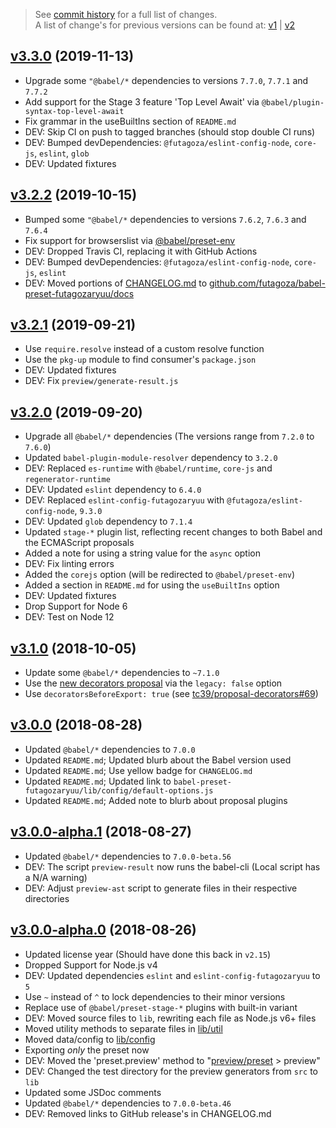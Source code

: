 > See [commit history](https://github.com/futagoza/babel-preset-futagozaryuu/commits) for a full list of changes.<br>
> A list of change's for previous versions can be found at: [v1](https://github.com/futagoza/babel-preset-futagozaryuu/blob/master/docs/changelog-v1.md) | [v2](https://github.com/futagoza/babel-preset-futagozaryuu/blob/master/docs/changelog-v2.md)

<a name="3.3.0"></a>
## [v3.3.0](https://github.com/futagoza/babel-preset-futagozaryuu/compare/v3.2.2...v3.3.0) (2019-11-13)

* Upgrade some `"@babel/*` dependencies to versions `7.7.0`, `7.7.1` and `7.7.2`
* Add support for the Stage 3 feature 'Top Level Await' via `@babel/plugin-syntax-top-level-await`
* Fix grammar in the useBuiltIns section of `README.md`
* DEV: Skip CI on push to tagged branches (should stop double CI runs)
* DEV: Bumped devDependencies: `@futagoza/eslint-config-node`, `core-js`, `eslint`, `glob`
* DEV: Updated fixtures

<a name="3.2.2"></a>
## [v3.2.2](https://github.com/futagoza/babel-preset-futagozaryuu/compare/v3.2.1...v3.2.2) (2019-10-15)

* Bumped some `"@babel/*` dependencies to versions `7.6.2`, `7.6.3` and `7.6.4`
* Fix support for browserslist via [@babel/preset-env](https://babeljs.io/docs/en/babel-preset-env.html)
* DEV: Dropped Travis CI, replacing it with GitHub Actions
* DEV: Bumped devDependencies: `@futagoza/eslint-config-node`, `core-js`, `eslint`
* DEV: Moved portions of [CHANGELOG.md](https://github.com/futagoza/babel-preset-futagozaryuu/blob/master/CHANGELOG.md) to [github.com/futagoza/babel-preset-futagozaryuu/docs](https://github.com/futagoza/babel-preset-futagozaryuu/tree/master/docs)

<a name="3.2.1"></a>
## [v3.2.1](https://github.com/futagoza/babel-preset-futagozaryuu/compare/v3.2.0...v3.2.1) (2019-09-21)

* Use `require.resolve` instead of a custom resolve function
* Use the `pkg-up` module to find consumer's `package.json`
* DEV: Updated fixtures
* DEV: Fix `preview/generate-result.js`

<a name="3.2.0"></a>
## [v3.2.0](https://github.com/futagoza/babel-preset-futagozaryuu/compare/v3.1.0...v3.2.0) (2019-09-20)

* Upgrade all `@babel/*` dependencies (The versions range from `7.2.0` to `7.6.0`)
* Updated `babel-plugin-module-resolver` dependency to `3.2.0`
* DEV: Replaced `es-runtime` with `@babel/runtime`, `core-js` and `regenerator-runtime`
* DEV: Updated `eslint` dependency to `6.4.0`
* DEV: Replaced `eslint-config-futagozaryuu` with `@futagoza/eslint-config-node`, `9.3.0`
* DEV: Updated `glob` dependency to `7.1.4`
* Updated `stage-*` plugin list, reflecting recent changes to both Babel and the ECMAScript proposals
* Added a note for using a string value for the `async` option
* DEV: Fix linting errors
* Added the `corejs` option (will be redirected to `@babel/preset-env`)
* Added a section in `README.md` for using the `useBuiltIns` option
* DEV: Updated fixtures
* Drop Support for Node 6
* DEV: Test on Node 12

<a name="3.1.0"></a>
## [v3.1.0](https://github.com/futagoza/babel-preset-futagozaryuu/compare/v3.0.0...v3.1.0) (2018-10-05)

* Update some `@babel/*` dependencies to `~7.1.0`
* Use the [new decorators proposal](https://babeljs.io/blog/2018/09/17/decorators) via the `legacy: false` option
* Use `decoratorsBeforeExport: true` (see [tc39/proposal-decorators#69](https://github.com/tc39/proposal-decorators/issues/69))

<a name="3.0.0"></a>
## [v3.0.0](https://github.com/futagoza/babel-preset-futagozaryuu/compare/v3.0.0-alpha.1...v3.0.0) (2018-08-28)

* Updated `@babel/*` dependencies to `7.0.0`
* Updated `README.md`; Updated blurb about the Babel version used
* Updated `README.md`; Use yellow badge for `CHANGELOG.md`
* Updated `README.md`; Updated link to `babel-preset-futagozaryuu/lib/config/default-options.js`
* Updated `README.md`; Added note to blurb about proposal plugins

<a name="3.0.0-alpha.1"></a>
## [v3.0.0-alpha.1](https://github.com/futagoza/babel-preset-futagozaryuu/compare/v3.0.0-alpha.0...v3.0.0-alpha.1) (2018-08-27)

* Updated `@babel/*` dependencies to `7.0.0-beta.56`
* DEV: The script `preview-result` now runs the babel-cli (Local script has a N/A warning)
* DEV: Adjust `preview-ast` script to generate files in their respective directories

<a name="3.0.0-alpha.0"></a>
## [v3.0.0-alpha.0](https://github.com/futagoza/babel-preset-futagozaryuu/compare/v2.19.0...v3.0.0-alpha.0) (2018-08-26)

* Updated license year (Should have done this back in `v2.15`)
* Dropped Support for Node.js v4
* DEV: Updated dependencies `eslint` and `eslint-config-futagozaryuu` to `5`
* Use `~` instead of `^` to lock dependencies to their minor versions
* Replace use of `@babel/preset-stage-*` plugins with built-in variant
* DEV: Moved source files to `lib`, rewriting each file as Node.js v6+ files
* Moved utility methods to separate files in [lib/util](./lib/util)
* Moved data/config to [lib/config](./lib/config)
* Exporting _only_ the preset now
* DEV: Moved the 'preset.preview' method to "[preview/preset](./preview/preset.js) > preview"
* DEV: Changed the test directory for the preview generators from `src` to `lib`
* Updated some JSDoc comments
* Updated `@babel/*` dependencies to `7.0.0-beta.46`
* DEV: Removed links to GitHub release's in CHANGELOG.md
